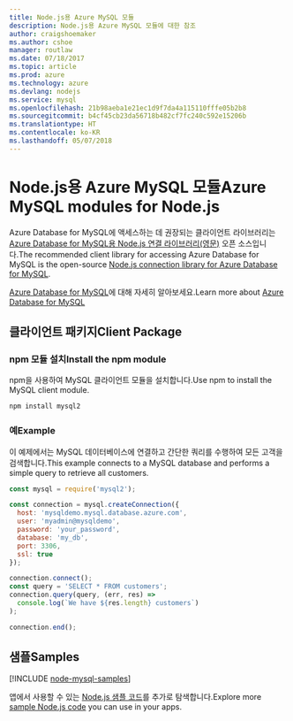 ```yaml
---
title: Node.js용 Azure MySQL 모듈
description: Node.js용 Azure MySQL 모듈에 대한 참조
author: craigshoemaker
ms.author: cshoe
manager: routlaw
ms.date: 07/18/2017
ms.topic: article
ms.prod: azure
ms.technology: azure
ms.devlang: nodejs
ms.service: mysql
ms.openlocfilehash: 21b98aeba1e21ec1d9f7da4a115110fffe05b2b8
ms.sourcegitcommit: b4cf45cb23da56718b482cf7fc240c592e15206b
ms.translationtype: HT
ms.contentlocale: ko-KR
ms.lasthandoff: 05/07/2018
---
```

# <a name="azure-mysql-modules-for-nodejs"></a><span data-ttu-id="c34cd-103">Node.js용 Azure MySQL 모듈</span><span class="sxs-lookup"><span data-stu-id="c34cd-103">Azure MySQL modules for Node.js</span></span>

<span data-ttu-id="c34cd-104">Azure Database for MySQL에 액세스하는 데 권장되는 클라이언트 라이브러리는 [Azure Database for MySQL용 Node.js 연결 라이브러리(영문)](https://github.com/sidorares/node-mysql2) 오픈 소스입니다.</span><span class="sxs-lookup"><span data-stu-id="c34cd-104">The recommended client library for accessing Azure Database for MySQL is the open-source [Node.js connection library for Azure Database for MySQL](https://github.com/sidorares/node-mysql2).</span></span> 

<span data-ttu-id="c34cd-105">[Azure Database for MySQL](https://docs.microsoft.com/azure/MySQL/)에 대해 자세히 알아보세요.</span><span class="sxs-lookup"><span data-stu-id="c34cd-105">Learn more about [Azure Database for MySQL](https://docs.microsoft.com/azure/MySQL/)</span></span>

## <a name="client-package"></a><span data-ttu-id="c34cd-106">클라이언트 패키지</span><span class="sxs-lookup"><span data-stu-id="c34cd-106">Client Package</span></span>

### <a name="install-the-npm-module"></a><span data-ttu-id="c34cd-107">npm 모듈 설치</span><span class="sxs-lookup"><span data-stu-id="c34cd-107">Install the npm module</span></span>

<span data-ttu-id="c34cd-108">npm을 사용하여 MySQL 클라이언트 모듈을 설치합니다.</span><span class="sxs-lookup"><span data-stu-id="c34cd-108">Use npm to install the MySQL client module.</span></span>

```bash
npm install mysql2
```   

### <a name="example"></a><span data-ttu-id="c34cd-109">예</span><span class="sxs-lookup"><span data-stu-id="c34cd-109">Example</span></span>

<span data-ttu-id="c34cd-110">이 예제에서는 MySQL 데이터베이스에 연결하고 간단한 쿼리를 수행하여 모든 고객을 검색합니다.</span><span class="sxs-lookup"><span data-stu-id="c34cd-110">This example connects to a MySQL database and performs a simple query to retrieve all customers.</span></span>

```javascript
const mysql = require('mysql2');

const connection = mysql.createConnection({
  host: 'mysqldemo.mysql.database.azure.com',
  user: 'myadmin@mysqldemo',
  password: 'your_password',
  database: 'my_db',
  port: 3306,
  ssl: true
});

connection.connect();
const query = 'SELECT * FROM customers';
connection.query(query, (err, res) =>
  console.log(`We have ${res.length} customers`)
);

connection.end();
```

## <a name="samples"></a><span data-ttu-id="c34cd-111">샘플</span><span class="sxs-lookup"><span data-stu-id="c34cd-111">Samples</span></span>

[!INCLUDE [node-mysql-samples](../docs-ref-conceptual/includes/mysql-samples.md)]

<span data-ttu-id="c34cd-112">앱에서 사용할 수 있는 [Node.js 샘플 코드](https://azure.microsoft.com/resources/samples/?platform=nodejs)를 추가로 탐색합니다.</span><span class="sxs-lookup"><span data-stu-id="c34cd-112">Explore more [sample Node.js code](https://azure.microsoft.com/resources/samples/?platform=nodejs) you can use in your apps.</span></span>

